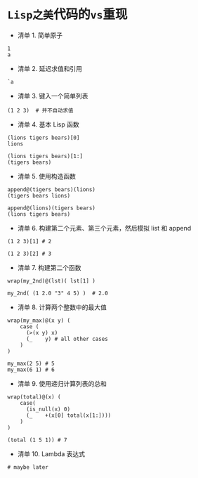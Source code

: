 # `Lisp之美`代码的`vs`重现

- 清单 1. 简单原子
```
1
a
```

- 清单 2. 延迟求值和引用
```
`a
```

- 清单 3. 键入一个简单列表
```
(1 2 3)  # 并不自动求值
```

- 清单 4. 基本 Lisp 函数
```
(lions tigers bears)[0]
lions
 
(lions tigers bears)[1:]
(tigers bears)
```

- 清单 5. 使用构造函数
```
append@(tigers bears)(lions)
(tigers bears lions)
 
append@(lions)(tigers bears)
(lions tigers bears)
```

- 清单 6. 构建第二个元素、第三个元素，然后模拟 list 和 append
```
(1 2 3)[1] # 2
 
(1 2 3)[2] # 3
```

- 清单 7. 构建第二个函数
```
wrap(my_2nd)@(lst)( lst[1] )

my_2nd( (1 2.0 "3" 4 5) )  # 2.0
```

- 清单 8. 计算两个整数中的最大值
```
wrap(my_max)@(x y) (
    case (
      (>(x y) x)
      (_    y) # all other cases
    )
)

my_max(2 5) # 5 
my_max(6 1) # 6
```

- 清单 9. 使用递归计算列表的总和
```
wrap(total)@(x) (
    case(
      (is_null(x) 0)
      (_    +(x[0] total(x[1:])))
    )
)
 
(total (1 5 1)) # 7
```

- 清单 10. Lambda 表达式
```
# maybe later
```
